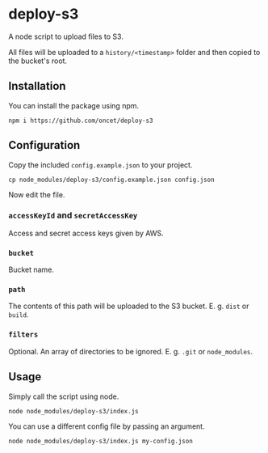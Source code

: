 # deploy-s3

A node script to upload files to S3.

All files will be uploaded to a `history/<timestamp>` folder and then copied to the bucket's root.

## Installation

You can install the package using npm.

```
npm i https://github.com/oncet/deploy-s3
```

## Configuration

Copy the included `config.example.json` to your project.

```
cp node_modules/deploy-s3/config.example.json config.json
```

Now edit the file.

### `accessKeyId` and `secretAccessKey`

Access and secret access keys given by AWS.

### `bucket`

Bucket name.

### `path`

The contents of this path will be uploaded to the S3 bucket. E. g. `dist` or `build`.

### `filters`

Optional. An array of directories to be ignored. E. g. `.git` or `node_modules`.

## Usage

Simply call the script using node.

```
node node_modules/deploy-s3/index.js
```

You can use a different config file by passing an argument.

```
node node_modules/deploy-s3/index.js my-config.json
```
